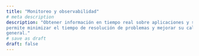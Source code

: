 ```yaml
---
title: "Monitoreo y observabilidad"
# meta description
description: "Obtener información en tiempo real sobre aplicaciones y servicios
permite minimizar el tiempo de resolución de problemas y mejorar su calidad
general."
# save as draft
draft: false
---
```

